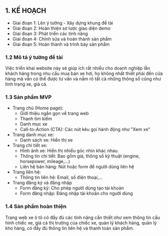 ## 1. KẾ HOẠCH
- Giai đoạn 1: Lên ý tưởng - Xây dựng khung đề tài
- Giai đoạn 2: Hoàn thiện sơ lược giao diện demo
- Giai đoạn 3: Phát triển các tính năng
- Giai đoạn 4: Chỉnh sửa và hoàn thành sản phẩm
- Giai đoạn 5: Hoàn thành và trình bày sản phẩm

### 1.2 Mô tả ý tưởng đề tài
Việc triển khai website này sẽ giúp ích rất nhiều cho doanh nghiệp lẫn khách hàng trong nhu cầu mua bán xe hơi, họ không nhất thiết phải đến cửa hàng mà vẫn có thể được tư vấn và nắm rõ tất cả những thông số cũng như tình trạng xe, giá cả.
### 1.3 Sản phẩm MVP
- Trang chủ (Home page):
    + Giới thiệu ngắn gọn về trang web
    + Thanh tìm kiếm
    + Danh mục xe
    + Call-to-Action (CTA): Các nút kêu gọi hành động như "Xem xe"
- Trang danh mục xe:
    + Danh sách xe: Hiển thị xe
- Trang chi tiết xe:
    + Hình ảnh xe: Hiển thị nhiều góc nhìn khác nhau.
    + Thông tin chi tiết: Bao gồm giá, thông số kỹ thuật (engine, horsepower, mileage,...)
    + Liên hệ bán hàng: Nút hoặc form để người dùng liên hệ
- Trang liên hệ:
    + Thông tin liên hệ: Email, số điện thoại,...
- Trang đăng ký và đăng nhập
    + Form đăng ký: Cho phép người dùng tạo tài khoản
    + Form đăng nhập: Đăng nhập tài khoản cho người dùng

### 1.4 Sản phẩm hoàn thiện
Trang web xe ô tô có đầy đủ các tính năng cần thiết như xem thông tin cấu hình chiếc xe, giá cả thị trường của chiếc xe, quản lý khách hàng, quản lý kho hàng, có đầy đủ thông tin liên hệ và thanh toán sản phẩm.
